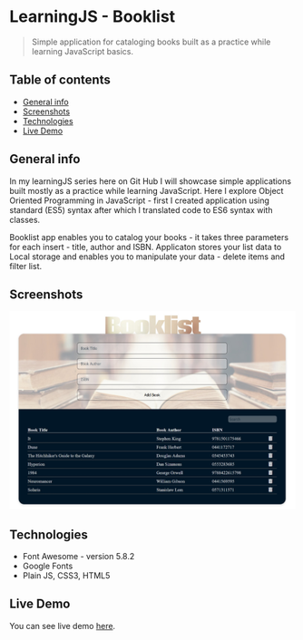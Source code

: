 # LearningJS - Booklist
> Simple application for cataloging books built as a practice while learning JavaScript basics.

## Table of contents
* [General info](#general-info)
* [Screenshots](#screenshots)
* [Technologies](#technologies)
* [Live Demo](#live-demo)

## General info
In my learningJS series here on Git Hub I will showcase simple applications built mostly as a practice while learning JavaScript. Here I explore Object Oriented Programming in JavaScript - first I created application using standard (ES5) syntax after which I translated code to ES6 syntax with classes. 

Booklist app enables you to catalog your books - it takes three parameters for each insert - title, author and ISBN. Applicaton stores your list data to Local storage and enables you to manipulate your data - delete items and filter list.


## Screenshots
![Example screenshot](images/screenshot.jpg)

## Technologies
* Font Awesome - version 5.8.2
* Google Fonts
* Plain JS, CSS3, HTML5

## Live Demo
You can see live demo [here](https://dbilanoski.github.io/learningJS_booklist).